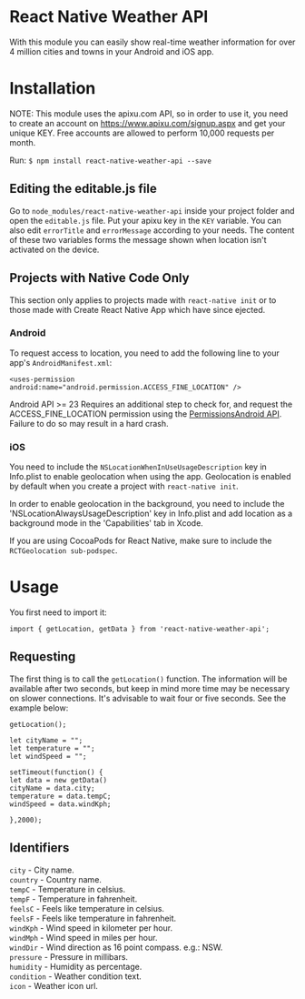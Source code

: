 # React Native Weather API
With this module you can easily show real-time weather information for over 4 million cities and towns in your Android and iOS app. 

# Installation
NOTE: This module uses the apixu.com API, so in order to use it, you need to create an account on https://www.apixu.com/signup.aspx and get your unique KEY. Free accounts are allowed to perform 10,000 requests per month.

Run: `$ npm install react-native-weather-api --save`

## Editing the editable.js file
Go to `node_modules/react-native-weather-api` inside your project folder and open the `editable.js` file. Put your apixu key in the `KEY` variable. You can also edit `errorTitle` and `errorMessage` according to your needs. The content of these two variables forms the message shown when location isn't activated on the device.

## Projects with Native Code Only
This section only applies to projects made with `react-native init` or to those made with Create React Native App which have since ejected.

### Android
To request access to location, you need to add the following line to your app's `AndroidManifest.xml`:
```
<uses-permission android:name="android.permission.ACCESS_FINE_LOCATION" />
```
Android API >= 23 Requires an additional step to check for, and request the ACCESS_FINE_LOCATION permission using the <a href="https://facebook.github.io/react-native/docs/permissionsandroid.html">PermissionsAndroid API</a>. Failure to do so may result in a hard crash. 

### iOS
You need to include the `NSLocationWhenInUseUsageDescription` key in Info.plist to enable geolocation when using the app. Geolocation is enabled by default when you create a project with `react-native init`.

In order to enable geolocation in the background, you need to include the 'NSLocationAlwaysUsageDescription' key in Info.plist and add location as a background mode in the 'Capabilities' tab in Xcode.

If you are using CocoaPods for React Native, make sure to include the `RCTGeolocation sub-podspec`.

# Usage
You first need to import it:
```
import { getLocation, getData } from 'react-native-weather-api';
```
## Requesting 
The first thing is to call the `getLocation()` function. The information will be available after two seconds, but keep in mind more time may be necessary on slower connections. It's advisable to wait four or five seconds. See the example below:
```
getLocation();  

let cityName = ""; 
let temperature = "";
let windSpeed = "";

setTimeout(function() {    
let data = new getData()
cityName = data.city;
temperature = data.tempC;
windSpeed = data.windKph;
    
},2000);
```

## Identifiers

`city` - City name.\
`country` - Country name.\
`tempC` - Temperature in celsius.\
`tempF` - Temperature in fahrenheit.\
`feelsC` - Feels like temperature in celsius.\
`feelsF` - Feels like temperature in fahrenheit.\
`windKph` - Wind speed in kilometer per hour.\
`windMph` - Wind speed in miles per hour.\
`windDir` - Wind direction as 16 point compass. e.g.: NSW.\
`pressure` - Pressure in millibars.\
`humidity` - Humidity as percentage.\
`condition` - Weather condition text.\
`icon` - Weather icon url.
